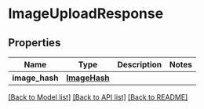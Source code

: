 # ImageUploadResponse

## Properties
Name | Type | Description | Notes
------------ | ------------- | ------------- | -------------
**image_hash** | [**ImageHash**](ImageHash.md) |  | 

[[Back to Model list]](../README.md#documentation-for-models) [[Back to API list]](../README.md#documentation-for-api-endpoints) [[Back to README]](../README.md)

